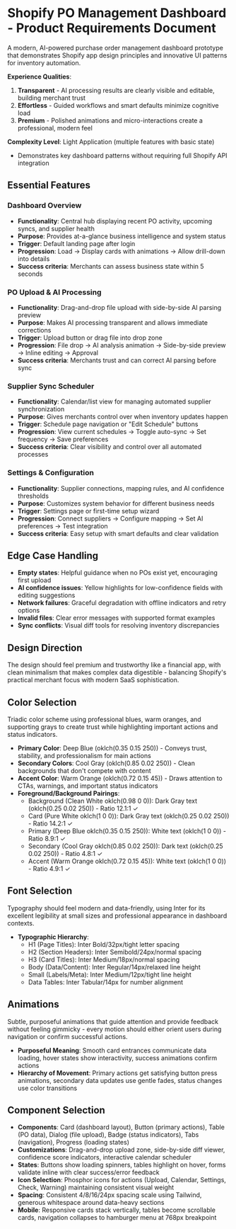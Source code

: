 # Shopify PO Management Dashboard - Product Requirements Document

A modern, AI-powered purchase order management dashboard prototype that demonstrates Shopify app design principles and innovative UI patterns for inventory automation.

**Experience Qualities**:
1. **Transparent** - AI processing results are clearly visible and editable, building merchant trust
2. **Effortless** - Guided workflows and smart defaults minimize cognitive load  
3. **Premium** - Polished animations and micro-interactions create a professional, modern feel

**Complexity Level**: Light Application (multiple features with basic state)
- Demonstrates key dashboard patterns without requiring full Shopify API integration

## Essential Features

### Dashboard Overview
- **Functionality**: Central hub displaying recent PO activity, upcoming syncs, and supplier health
- **Purpose**: Provides at-a-glance business intelligence and system status
- **Trigger**: Default landing page after login
- **Progression**: Load → Display cards with animations → Allow drill-down into details
- **Success criteria**: Merchants can assess business state within 5 seconds

### PO Upload & AI Processing
- **Functionality**: Drag-and-drop file upload with side-by-side AI parsing preview
- **Purpose**: Makes AI processing transparent and allows immediate corrections
- **Trigger**: Upload button or drag file into drop zone
- **Progression**: File drop → AI analysis animation → Side-by-side preview → Inline editing → Approval
- **Success criteria**: Merchants trust and can correct AI parsing before sync

### Supplier Sync Scheduler
- **Functionality**: Calendar/list view for managing automated supplier synchronization
- **Purpose**: Gives merchants control over when inventory updates happen
- **Trigger**: Schedule page navigation or "Edit Schedule" buttons
- **Progression**: View current schedules → Toggle auto-sync → Set frequency → Save preferences
- **Success criteria**: Clear visibility and control over all automated processes

### Settings & Configuration  
- **Functionality**: Supplier connections, mapping rules, and AI confidence thresholds
- **Purpose**: Customizes system behavior for different business needs
- **Trigger**: Settings page or first-time setup wizard
- **Progression**: Connect suppliers → Configure mapping → Set AI preferences → Test integration
- **Success criteria**: Easy setup with smart defaults and clear validation

## Edge Case Handling
- **Empty states**: Helpful guidance when no POs exist yet, encouraging first upload
- **AI confidence issues**: Yellow highlights for low-confidence fields with editing suggestions
- **Network failures**: Graceful degradation with offline indicators and retry options
- **Invalid files**: Clear error messages with supported format examples
- **Sync conflicts**: Visual diff tools for resolving inventory discrepancies

## Design Direction
The design should feel premium and trustworthy like a financial app, with clean minimalism that makes complex data digestible - balancing Shopify's practical merchant focus with modern SaaS sophistication.

## Color Selection
Triadic color scheme using professional blues, warm oranges, and supporting grays to create trust while highlighting important actions and status indicators.

- **Primary Color**: Deep Blue (oklch(0.35 0.15 250)) - Conveys trust, stability, and professionalism for main actions
- **Secondary Colors**: Cool Gray (oklch(0.85 0.02 250)) - Clean backgrounds that don't compete with content
- **Accent Color**: Warm Orange (oklch(0.72 0.15 45)) - Draws attention to CTAs, warnings, and important status indicators  
- **Foreground/Background Pairings**:
  - Background (Clean White oklch(0.98 0 0)): Dark Gray text (oklch(0.25 0.02 250)) - Ratio 12.1:1 ✓
  - Card (Pure White oklch(1 0 0)): Dark Gray text (oklch(0.25 0.02 250)) - Ratio 14.2:1 ✓
  - Primary (Deep Blue oklch(0.35 0.15 250)): White text (oklch(1 0 0)) - Ratio 8.9:1 ✓
  - Secondary (Cool Gray oklch(0.85 0.02 250)): Dark text (oklch(0.25 0.02 250)) - Ratio 4.8:1 ✓
  - Accent (Warm Orange oklch(0.72 0.15 45)): White text (oklch(1 0 0)) - Ratio 4.9:1 ✓

## Font Selection
Typography should feel modern and data-friendly, using Inter for its excellent legibility at small sizes and professional appearance in dashboard contexts.

- **Typographic Hierarchy**:
  - H1 (Page Titles): Inter Bold/32px/tight letter spacing
  - H2 (Section Headers): Inter Semibold/24px/normal spacing  
  - H3 (Card Titles): Inter Medium/18px/normal spacing
  - Body (Data/Content): Inter Regular/14px/relaxed line height
  - Small (Labels/Meta): Inter Medium/12px/tight line height
  - Data Tables: Inter Tabular/14px for number alignment

## Animations
Subtle, purposeful animations that guide attention and provide feedback without feeling gimmicky - every motion should either orient users during navigation or confirm successful actions.

- **Purposeful Meaning**: Smooth card entrances communicate data loading, hover states show interactivity, success animations confirm actions
- **Hierarchy of Movement**: Primary actions get satisfying button press animations, secondary data updates use gentle fades, status changes use color transitions

## Component Selection
- **Components**: Card (dashboard layout), Button (primary actions), Table (PO data), Dialog (file upload), Badge (status indicators), Tabs (navigation), Progress (loading states)
- **Customizations**: Drag-and-drop upload zone, side-by-side diff viewer, confidence score indicators, interactive calendar scheduler
- **States**: Buttons show loading spinners, tables highlight on hover, forms validate inline with clear success/error feedback
- **Icon Selection**: Phosphor icons for actions (Upload, Calendar, Settings, Check, Warning) maintaining consistent visual weight
- **Spacing**: Consistent 4/8/16/24px spacing scale using Tailwind, generous whitespace around data-heavy sections
- **Mobile**: Responsive cards stack vertically, tables become scrollable cards, navigation collapses to hamburger menu at 768px breakpoint